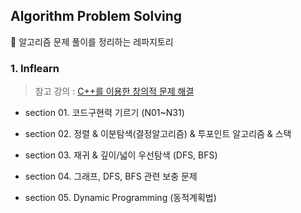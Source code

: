 ## Algorithm Problem Solving 

:crystal_ball: 알고리즘 문제 풀이를 정리하는 레파지토리

### 1. Inflearn 

> 참고 강의 : [C++를 이용한 창의적 문제 해결](https://www.inflearn.com/course/알고리즘#)

- section 01. 코드구현력 기르기 (N01~N31)

- section 02. 정렬 & 이분탐색(결정알고리즘) & 투포인트 알고리즘 & 스택

- section 03. 재귀 & 깊이/넓이 우선탐색 (DFS, BFS)

- section 04. 그래프, DFS, BFS 관련 보충 문제

- section 05. Dynamic Programming (동적계획법)

